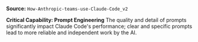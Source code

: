 **Source:** `How-Anthropic-teams-use-Claude-Code_v2`

**Critical Capability: Prompt Engineering**
The quality and detail of prompts significantly impact Claude Code's performance; clear and specific prompts lead to more reliable and independent work by the AI.

